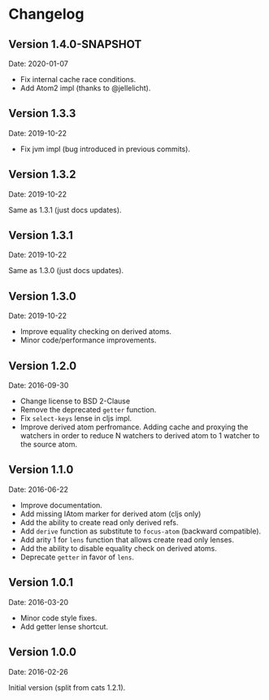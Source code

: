 # Changelog #

## Version 1.4.0-SNAPSHOT

Date: 2020-01-07

- Fix internal cache race conditions.
- Add Atom2 impl (thanks to @jellelicht).


## Version 1.3.3 ##

Date: 2019-10-22

- Fix jvm impl (bug introduced in previous commits).


## Version 1.3.2 ##

Date: 2019-10-22

Same as 1.3.1 (just docs updates).


## Version 1.3.1 ##

Date: 2019-10-22

Same as 1.3.0 (just docs updates).


## Version 1.3.0 ##

Date: 2019-10-22

- Improve equality checking on derived atoms.
- Minor code/performance improvements.


## Version 1.2.0 ##

Date: 2016-09-30

- Change license to BSD 2-Clause
- Remove the deprecated `getter` function.
- Fix `select-keys` lense in cljs impl.
- Improve derived atom perfromance.
  Adding cache and proxying the watchers in order to reduce
  N watchers to derived atom to 1 watcher to the source atom.


## Version 1.1.0 ##

Date: 2016-06-22

- Improve documentation.
- Add missing IAtom marker for derived atom (cljs only)
- Add the ability to create read only derived refs.
- Add `derive` function as substitute to `focus-atom` (backward compatible).
- Add arity 1 for `lens` function that allows create read only lenses.
- Add the ability to disable equality check on derived atoms.
- Deprecate `getter` in favor of `lens`.


## Version 1.0.1 ##

Date: 2016-03-20

- Minor code style fixes.
- Add getter lense shortcut.


## Version 1.0.0 ##

Date: 2016-02-26

Initial version (split from cats 1.2.1).

